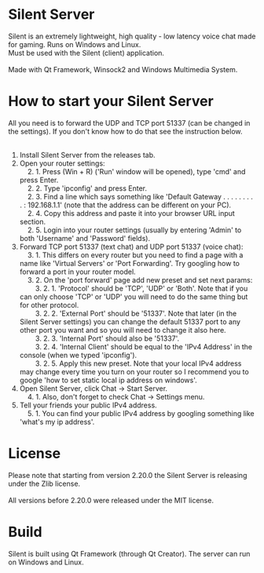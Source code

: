 # Silent Server
Silent is an extremely lightweight, high quality - low latency voice chat made for gaming. Runs on Windows and Linux.<br>
Must be used with the Silent (client) application.<br> 
<br>
Made with Qt Framework, Winsock2 and Windows Multimedia System.

# How to start your Silent Server
All you need is to forward the UDP and TCP port 51337 (can be changed in the settings). If you don't know how to do that see the instruction below.<br>
<br>
1. Install Silent Server from the releases tab.<br>
2. Open your router settings:<br>
&nbsp;&nbsp;&nbsp;&nbsp;2. 1. Press (Win + R) ('Run' window will be opened), type 'cmd' and press Enter.<br>
&nbsp;&nbsp;&nbsp;&nbsp;2. 2. Type 'ipconfig' and press Enter.<br>
&nbsp;&nbsp;&nbsp;&nbsp;2. 3. Find a line which says something like 'Default Gateway . . . . . . . . . : 192.168.1.1' (note that the address can be different on your PC).<br>
&nbsp;&nbsp;&nbsp;&nbsp;2. 4. Copy this address and paste it into your browser URL input section.<br>
&nbsp;&nbsp;&nbsp;&nbsp;2. 5. Login into your router settings (usually by entering 'Admin' to both 'Username' and 'Password' fields).<br>
3. Forward TCP port 51337 (text chat) and UDP port 51337 (voice chat):<br>
&nbsp;&nbsp;&nbsp;&nbsp;3. 1. This differs on every router but you need to find a page with a name like 'Virtual Servers' or 'Port Forwarding'. Try googling how to forward a port in your router model.<br>
&nbsp;&nbsp;&nbsp;&nbsp;3. 2. On the 'port forward' page add new preset and set next params:<br>
&nbsp;&nbsp;&nbsp;&nbsp;&nbsp;&nbsp;&nbsp;&nbsp;3. 2. 1. 'Protocol' should be 'TCP', 'UDP' or 'Both'. Note that if you can only choose 'TCP' or 'UDP' you will need to do the same thing but for other protocol.<br>
&nbsp;&nbsp;&nbsp;&nbsp;&nbsp;&nbsp;&nbsp;&nbsp;3. 2. 2. 'External Port' should be '51337'. Note that later (in the Silent Server settings) you can change the default 51337 port to any other port you want and so you will need to change it also here.<br>
&nbsp;&nbsp;&nbsp;&nbsp;&nbsp;&nbsp;&nbsp;&nbsp;3. 2. 3. 'Internal Port' should also be '51337'.<br>
&nbsp;&nbsp;&nbsp;&nbsp;&nbsp;&nbsp;&nbsp;&nbsp;3. 2. 4. 'Internal Client' should be equal to the 'IPv4 Address' in the console (when we typed 'ipconfig').<br>
&nbsp;&nbsp;&nbsp;&nbsp;&nbsp;&nbsp;&nbsp;&nbsp;3. 2. 5. Apply this new preset. Note that your local IPv4 address may change every time you turn on your router so I recommend you to google 'how to set static local ip address on windows'.<br>
4. Open Silent Server, click Chat -> Start Server.<br>
&nbsp;&nbsp;&nbsp;&nbsp;4. 1. Also, don't forget to check Chat -> Settings menu.<br>
5. Tell your friends your public IPv4 address.<br>
&nbsp;&nbsp;&nbsp;&nbsp;5. 1. You can find your public IPv4 address by googling something like 'what's my ip address'.<br>

# License
Please note that starting from version 2.20.0 the Silent Server is releasing under the Zlib license.<br>
<br>
All versions before 2.20.0 were released under the MIT license.

# Build
Silent is built using Qt Framework (through Qt Creator).
The server can run on Windows and Linux.